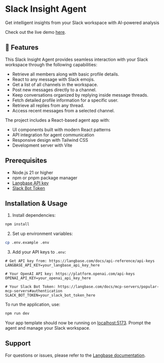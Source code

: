 # Slack Insight Agent

Get intelligent insights from your Slack workspace with AI-powered analysis

Check out the live demo [here](https://slack-agent.langbase.dev/).

## 🚀 Features

This Slack Insight Agent provides seamless interaction with your Slack workspace through the following capabilities:

- Retrieve all members along with basic profile details.  
- React to any message with Slack emojis.  
- Get a list of all channels in the workspace.  
- Post new messages directly to a channel.  
- Keep conversations organized by replying inside message threads.  
- Fetch detailed profile information for a specific user.  
- Retrieve all replies from any thread.  
- Access recent messages from a selected channel.

The project includes a React-based agent app with:

- UI components built with modern React patterns
- API integration for agent communication
- Responsive design with Tailwind CSS
- Development server with Vite

## Prerequisites

- Node.js 21 or higher
- npm or pnpm package manager
- [Langbase API key](https://langbase.com/docs/api-reference/api-keys)
- [Slack Bot Token](https://langbase.com/docs/mcp-servers/popular-mcp-servers#authentication)

## Installation & Usage

1. Install dependencies:

```bash
npm install
```

2. Set up environment variables:

```bash
cp .env.example .env
```

3. Add your API keys to `.env`:

```env
# Get API key from: https://langbase.com/docs/api-reference/api-keys
LANGBASE_API_KEY=your_langbase_api_key_here

# Your OpenAI API key: https://platform.openai.com/api-keys
OPENAI_API_KEY=your_openai_api_key_here

# Your Slack Bot Token: https://langbase.com/docs/mcp-servers/popular-mcp-servers#authentication
SLACK_BOT_TOKEN=your_slack_bot_token_here
```

To run the application, use:

```bash
npm run dev
```

Your app template should now be running on [localhost:5173](http://localhost:5173). Prompt the agent and manage your Slack workspace.

## Support

For questions or issues, please refer to the [Langbase documentation](https://langbase.com/docs).
